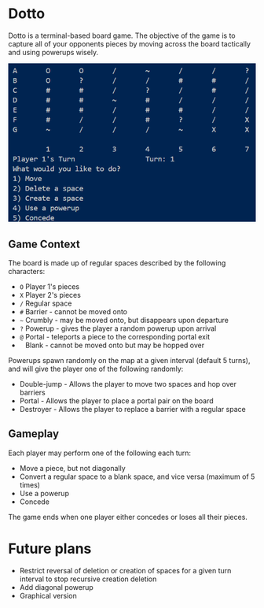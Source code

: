 # Dotto

Dotto is a terminal-based board game. The objective of the game is to capture all of your opponents pieces by moving across the board tactically and using powerups wisely.

![](example_start.png)


## Game Context

The board is made up of regular spaces described by the following characters:

* `O` Player 1's pieces
* `X` Player 2's pieces
* `/` Regular space
* `#` Barrier - cannot be moved onto
* `~` Crumbly - may be moved onto, but disappears upon departure
* `?` Powerup - gives the player a random powerup upon arrival
* `@` Portal - teleports a piece to the corresponding portal exit
* ` ` Blank - cannot be moved onto but may be hopped over

Powerups spawn randomly on the map at a given interval (default 5 turns), and will give the player one of the following randomly:

* Double-jump - Allows the player to move two spaces and hop over barriers
* Portal - Allows the player to place a portal pair on the board
* Destroyer - Allows the player to replace a barrier with a regular space

## Gameplay

Each player may perform one of the following each turn:

* Move a piece, but not diagonally
* Convert a regular space to a blank space, and vice versa (maximum of 5 times)
* Use a powerup
* Concede

The game ends when one player either concedes or loses all their pieces.

# Future plans

* Restrict reversal of deletion or creation of spaces for a given turn interval to stop recursive creation deletion
* Add diagonal powerup
* Graphical version
